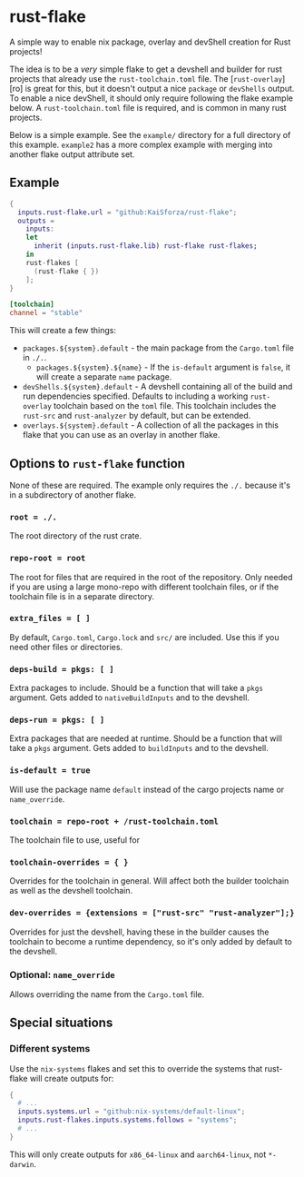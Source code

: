 # rust-flake

A simple way to enable nix package, overlay and devShell creation for Rust
projects!

The idea is to be a _very_ simple flake to get a devshell and builder for rust
projects that already use the `rust-toolchain.toml` file. The
[`rust-overlay`][ro] is great for this, but it doesn't output a nice `package`
or `devShells` output. To enable a nice devShell, it should only require
following the flake example below. A `rust-toolchain.toml` file is required, and
is common in many rust projects.

Below is a simple example. See the `example/` directory for a full directory of
this example. `example2` has a more complex example with merging into another
flake output attribute set.

## Example

```nix
{
  inputs.rust-flake.url = "github:KaiSforza/rust-flake";
  outputs =
    inputs:
    let
      inherit (inputs.rust-flake.lib) rust-flake rust-flakes;
    in
    rust-flakes [
      (rust-flake { })
    ];
}
```

```toml
[toolchain]
channel = "stable"
```

This will create a few things:

- `packages.${system}.default` - the main package from the `Cargo.toml` file in
  `./.`.
  - `packages.${system}.${name}` - If the `is-default` argument is `false`, it
    will create a separate `name` package.
- `devShells.${system}.default` - A devshell containing all of the build and run
  dependencies specified. Defaults to including a working `rust-overlay`
  toolchain based on the `toml` file. This toolchain includes the `rust-src` and
  `rust-analyzer` by default, but can be extended.
- `overlays.${system}.default` - A collection of all the packages in this flake
  that you can use as an overlay in another flake.

## Options to `rust-flake` function

None of these are required. The example only requires the `./.` because it's in
a subdirectory of another flake.

### `root = ./.`

The root directory of the rust crate.

### `repo-root = root`

The root for files that are required in the root of the repository. Only needed
if you are using a large mono-repo with different toolchain files, or if the
toolchain file is in a separate directory.

### `extra_files = [ ]`

By default, `Cargo.toml`, `Cargo.lock` and `src/` are included. Use this if you
need other files or directories.

### `deps-build = pkgs: [ ]`

Extra packages to include. Should be a function that will take a `pkgs`
argument. Gets added to `nativeBuildInputs` and to the devshell.

### `deps-run = pkgs: [ ]`

Extra packages that are needed at runtime. Should be a function that will take a
`pkgs` argument. Gets added to `buildInputs` and to the devshell.

### `is-default = true`

Will use the package name `default` instead of the cargo projects name or
`name_override`.

### `toolchain = repo-root + /rust-toolchain.toml`

The toolchain file to use, useful for

### `toolchain-overrides = { }`

Overrides for the toolchain in general. Will affect both the builder toolchain
as well as the devshell toolchain.

### `dev-overrides = {extensions = ["rust-src" "rust-analyzer"];}`

Overrides for just the devshell, having these in the builder causes the
toolchain to become a runtime dependency, so it's only added by default to the
devshell.

### Optional: `name_override`

Allows overriding the name from the `Cargo.toml` file.

## Special situations

### Different systems

Use the `nix-systems` flakes and set this to override the systems that
rust-flake will create outputs for:

```nix
{
  # ...
  inputs.systems.url = "github:nix-systems/default-linux";
  inputs.rust-flakes.inputs.systems.follows = "systems";
  # ...
}
```

This will only create outputs for `x86_64-linux` and `aarch64-linux`, not
`*-darwin`.
